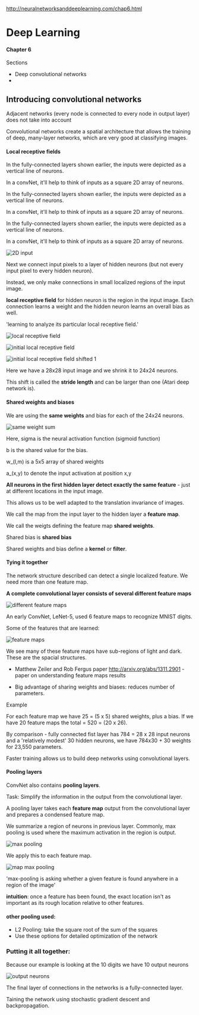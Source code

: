 http://neuralnetworksanddeeplearning.com/chap6.html


# Deep Learning 

#### Chapter 6

Sections

- Deep convolutional networks
- 

## Introducing convolutional networks

Adjacent networks (every node is connected to every node in output layer) does not take into account 

Convolutional networks create a spatial architecture that allows the training of deep, many-layer networks, which are very good at classifying images.

#### Local receptive fields

In the fully-connected layers shown earlier, the inputs were depicted as a vertical line of neurons.

In a convNet, it'll help to think of inputs as a square 2D array of neurons.


In the fully-connected layers shown earlier, the inputs were depicted as a vertical line of neurons.

In a convNet, it'll help to think of inputs as a square 2D array of neurons.

In the fully-connected layers shown earlier, the inputs were depicted as a vertical line of neurons.

In a convNet, it'll help to think of inputs as a square 2D array of neurons.

![2D input](resources/2D_input.png)

Next we connect input pixels to a layer of hidden neurons (but not every input pixel to every hidden neuron).

Instead, we only make connections in small localized regions of the input image.

__local receptive field__ for hidden neuron is the region in the input image. Each connection learns a weight and the hidden neuron learns an overall bias as well.

'learning to analyze its particular local receptive field.'

![local receptive field](resources/local_receptive_field.png)


![initial local receptive field](resources/local_receptive_field_00.png)

![initial local receptive field shifted 1](resources/local_receptive_field_01.png)

Here we have a 28x28 input image and we shrink it to 24x24 neurons.

This shift is called the **stride length** and can be larger than one (Atari deep network is).

#### Shared weights and biases

We are using the __same weights__ and bias for each of the 24x24 neurons.

![same weight sum](resources/same_weight_sum.png)


Here, sigma is the neural activation function (sigmoid function)

b is the shared value for the bias.

w\_(l,m) is a 5x5 array of shared weights

a\_(x,y) to denote the input activation at position x,y

**All neurons in the first hidden layer detect exactly the same feature** - just at different locations in the input image.

This allows us to be well adapted to the translation invariance of images.

We call the map from the input layer to the hidden layer a **feature map**.

We call the weigts defining the feature map **shared weights**.

Shared bias is **shared bias**

Shared weights and bias define a __kernel__ or __filter__.

#### Tying it together

The network structure described can detect a single localized feature. We need more than one feature map.

**A complete convolutional layer consists of several different feature maps**

![different feature maps](resources/different_feature_maps.png)

An early ConvNet, LeNet-5, used 6 feature maps to recognize MNIST digits.

Some of the features that are learned:

![feature maps](resources/feature_maps.png)

We see many of these feature maps have sub-regions of light and dark. These are the spacial structures.

- Matthew Zeiler and Rob Fergus paper 
http://arxiv.org/abs/1311.2901 - paper on understanding feature maps results

- Big advantage of sharing weights and biases: reduces number of parameters.

Example

For each feature map we have 25 = (5 x 5) shared weights, plus a bias. If we have 20 feature maps the total = 520 = (20 x 26).

By comparison - fully connected fist layer has 784 = 28 x 28 input neurons and a 'relatively modest' 30 hidden neurons, we have 784x30 + 30 weights for 23,550 parameters.

Faster training allows us to build deep networks using convolutional layers.

#### Pooling layers

ConvNet also contains __pooling layers__.

Task: Simplify the information in the output from the convolutional layer.

A pooling layer takes each **feature map** output from the convolutional layer and prepares a condensed feature map.

We summarize a region of neurons in previous layer. Commonly, max pooling is used where the maximum activation in the region is output.

![max pooling](resources/max_pooling.png)

We apply this to each feature map.

![map max pooling](resources/max_pooling.png)

'max-pooling is asking whether a given feature is found anywhere in a region of the image'

**intuition**: once a feature has been found, the exact location isn't as important as its rough location relative to other features.

#### other pooling used:

- L2 Pooling: take the square root of the sum of the squares
- Use these options for detailed optimization of the network

### Putting it all together:

Because our example is looking at the 10 digits we have 10 output neurons

![output neurons](resources/output_neurons.png)

The final layer of connections in the networks is a fully-connected layer.

Taining the network using stochastic gradient descent and backpropagation.






























	

